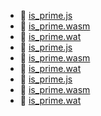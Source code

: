 * 📄 [is_prime.js](is_prime.js)
* 📄 [is_prime.wasm](is_prime.wasm)
* 📄 [is_prime.wat](is_prime.wat)
* 📄 [is_prime.js](is_prime.js)
* 📄 [is_prime.wasm](is_prime.wasm)
* 📄 [is_prime.wat](is_prime.wat)
* 📄 [is_prime.js](is_prime.js)
* 📄 [is_prime.wasm](is_prime.wasm)
* 📄 [is_prime.wat](is_prime.wat)
